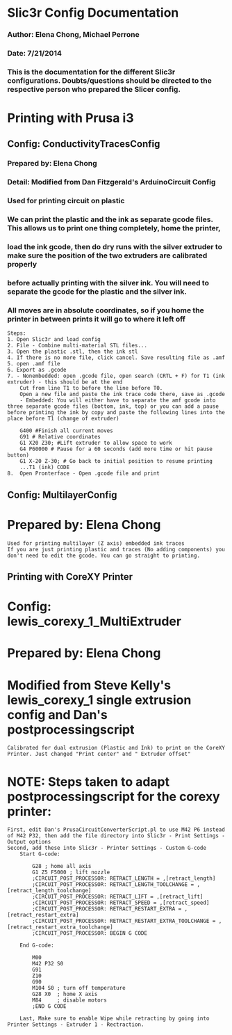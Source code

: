 # Slic3r Config Documentation
### Author: Elena Chong, Michael Perrone
###	 Date: 7/21/2014
###	 This is the documentation for the different Slic3r configurations. Doubts/questions should be directed to the 			respective person who prepared the Slicer config.                                                                      
# Printing with Prusa i3                                 
## Config: ConductivityTracesConfig
### Prepared by: Elena Chong
### Detail: Modified from Dan Fitzgerald's ArduinoCircuit Config
### Used for printing circuit on plastic
###	We can print the plastic and the ink as separate gcode files. This allows us to print one thing completely, home the printer,
###	load the ink gcode, then do dry runs with the silver extruder to make sure the position of the two extruders are calibrated properly
###	before actually printing with the silver ink. You will need to separate the gcode for the plastic and the silver ink.
###	All moves are in absolute coordinates, so if you home the printer in between prints it will go to where it left off
	
	Steps:
	1. Open Slic3r and load config
	2. File - Combine multi-material STL files...
	3. Open the plastic .stl, then the ink stl 
	4. If there is no more file, click cancel. Save resulting file as .amf
	5. open .amf file 
	6. Export as .gcode
	7. - Nonembedded: open .gcode file, open search (CRTL + F) for T1 (ink extruder) - this should be at the end
		Cut from line T1 to before the line before T0.
		Open a new file and paste the ink trace code there, save as .gcode
		- Embedded: You will either have to separate the amf gcode into three separate gcode files (bottom, ink, top) or you can add a pause before printing the ink by copy and paste the following lines into the place before T1 (change of extruder)
		
		G400 #Finish all current moves
		G91 # Relative coordinates
		G1 X20 Z30; #Lift extruder to allow space to work
		G4 P60000 # Pause for a 60 seconds (add more time or hit pause button)
		G1 X-20 Z-30; # Go back to initial position to resume printing
		...T1 (ink) CODE
	8.	Open Pronterface - Open .gcode file and print
	
## Config: MultilayerConfig
# Prepared by: Elena Chong
	Used for printing multilayer (Z axis) embedded ink traces
	If you are just printing plastic and traces (No adding components) you don't need to edit the gcode. You can go straight to printing.
	
## Printing with CoreXY Printer
# Config: lewis_corexy_1_MultiExtruder
# Prepared by: Elena Chong
# Modified from Steve Kelly's lewis_corexy_1 single extrusion config and Dan's postprocessingscript
	Calibrated for dual extrusion (Plastic and Ink) to print on the CoreXY Printer. Just changed "Print center" and " Extruder offset"
# NOTE: Steps taken to adapt postprocessingscript for the corexy printer:
	First, edit Dan's PrusaCircuitConverterScript.pl to use M42 P6 instead of M42 P32, then add the file directory into Slic3r - Print Settings - Output options
	Second, add these into Slic3r - Printer Settings - Custom G-code
		Start G-code:
		
			G28 ; home all axis
			G1 Z5 F5000 ; lift nozzle
			;CIRCUIT_POST_PROCESSOR: RETRACT_LENGTH = ,[retract_length]
			;CIRCUIT_POST_PROCESSOR: RETRACT_LENGTH_TOOLCHANGE = ,[retract_length_toolchange]
			;CIRCUIT_POST_PROCESSOR: RETRACT_LIFT = ,[retract_lift]
			;CIRCUIT_POST_PROCESSOR: RETRACT_SPEED = ,[retract_speed]
			;CIRCUIT_POST_PROCESSOR: RETRACT_RESTART_EXTRA = ,[retract_restart_extra]
			;CIRCUIT_POST_PROCESSOR: RETRACT_RESTART_EXTRA_TOOLCHANGE = ,[retract_restart_extra_toolchange]
			;CIRCUIT_POST_PROCESSOR: BEGIN G CODE
			
		End G-code:
		
			M00
			M42 P32 S0
			G91
			Z10
			G90
			M104 S0 ; turn off temperature
			G28 X0  ; home X axis
			M84     ; disable motors
			;END G CODE
			
		Last, Make sure to enable Wipe while retracting by going into Printer Settings - Extruder 1 - Rectraction.
		
	

	
	
	
	
